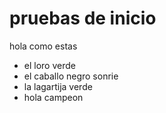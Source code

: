 # pruebas de inicio
hola 
como estas
- el loro verde
- el caballo negro sonrie
- la lagartija verde
- hola campeon

